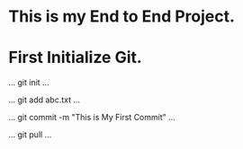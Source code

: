 # This is my End to End Project.

# First Initialize Git.
...
git init
...

...
git add abc.txt
...

...
git commit -m "This is My First Commit"
...

...
git pull
...